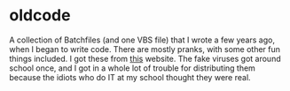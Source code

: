 # oldcode
A collection of Batchfiles (and one VBS file) that I wrote a few years ago, when I began to write code. There are mostly pranks, with some other fun things included. I got these from [this](http://sargeant45.weebly.com) website. The fake viruses got around school once, and I got in a whole lot of trouble for distributing them because the idiots who do IT at my school thought they were real.
